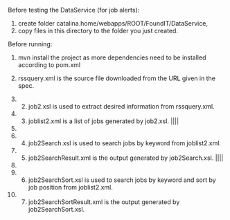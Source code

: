Before testing the DataService (for job alerts):
1. create folder catalina.home/webapps/ROOT/FoundIT/DataService,
2. copy files in this directory to the folder you just created.

Before running:
1. mvn install the project as more dependencies need to be installed according to pom.xml

1. rssquery.xml is the source file downloaded from the URL given in the spec. 
2. 2. job2.xsl is used to extract desired information from rssquery.xml. 
3. 3. joblist2.xml is a list of jobs generated by job2.xsl. |||| 
4. 
5. 4. job2Search.xsl is used to search jobs by keyword from joblist2.xml. 
6. 5. job2SearchResult.xml is the output generated by job2Search.xsl. |||| 
7. 
7. 6. job2SearchSort.xsl is used to search jobs by keyword and sort by job position from joblist2.xml. 
8. 7. job2SearchSortResult.xml is the output generated by job2SearchSort.xsl.
